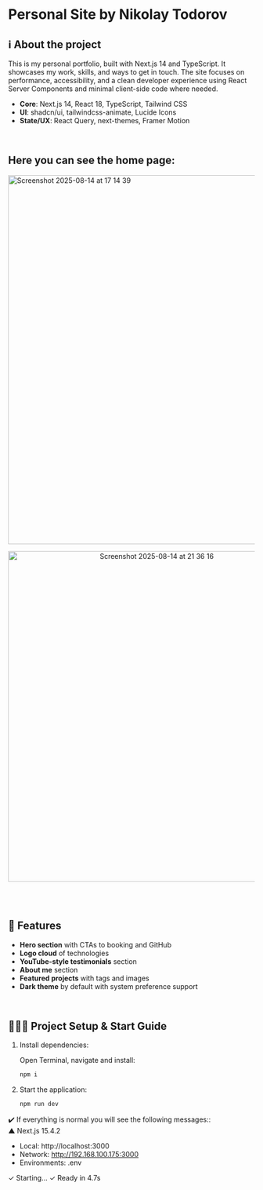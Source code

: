 # Personal Site by Nikolay Todorov

## ℹ️ About the project
This is my personal portfolio, built with Next.js 14 and TypeScript. It showcases my work, skills, and ways to get in touch. The site focuses on performance, accessibility, and a clean developer experience using React Server Components and minimal client-side code where needed.

- **Core**: Next.js 14, React 18, TypeScript, Tailwind CSS
- **UI**: shadcn/ui, tailwindcss-animate, Lucide Icons
- **State/UX**: React Query, next-themes, Framer Motion
<br/>

## Here you can see the home page:
<img width="1470" height="752" alt="Screenshot 2025-08-14 at 17 14 39" src="https://github.com/user-attachments/assets/5b5b287e-3541-4a99-9d6e-0d6593600612" />
<p align="center"><img width="591" height="674" alt="Screenshot 2025-08-14 at 21 36 16" src="https://github.com/user-attachments/assets/787a4b7d-c7a5-4c99-a1bb-819529e2bdde" /><p/>
<br/><br/>


## 🧩 Features
- **Hero section** with CTAs to booking and GitHub
- **Logo cloud** of technologies
- **YouTube-style testimonials** section
- **About me** section
- **Featured projects** with tags and images
- **Dark theme** by default with system preference support
<br/>

## 👨🏼‍💻 Project Setup & Start Guide

1. Install dependencies:

    Open Terminal, navigate and install:
    ```sh
    npm i
    ```

2. Start the application:
    ```sh
    npm run dev
    ```

✔️ If everything is normal you will see the following messages::<br/>
 ▲ Next.js 15.4.2
   - Local:        http://localhost:3000
   - Network:      http://192.168.100.175:3000
   - Environments: .env

 ✓ Starting...
 ✓ Ready in 4.7s
